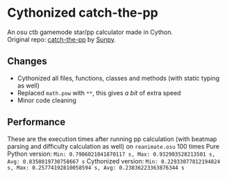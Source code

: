 # Cythonized catch-the-pp
An osu ctb gamemode star/pp calculator made in Cython.  
Original repo: [catch-the-pp](https://github.com/osufx/catch-the-pp) by [Sunpy](https://github.com/EmilySunpy).  

## Changes
- Cythonized all files, functions, classes and methods (with static typing as well)
- Replaced `math.pow` with `**`, this gives _a bit_ of extra speed
- Minor code cleaning

## Performance
These are the execution times after running pp calculation (with beatmap parsing and difficulty calculation as well) on `reanimate.osu` 100 times
Pure Python version: `Min: 0.7986021041870117 s, Max: 0.932903528213501 s, Avg: 0.8350819730758667 s`
Cythonized version: `Min: 0.22933077812194824 s, Max: 0.25774192810058594 s, Avg: 0.23836223363876344 s`
